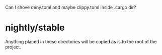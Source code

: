 Can I shove deny.toml and maybe clippy.toml inside .cargo dir?


# nightly/stable
Anything placed in these directories will be copied as is to the root of the project.
